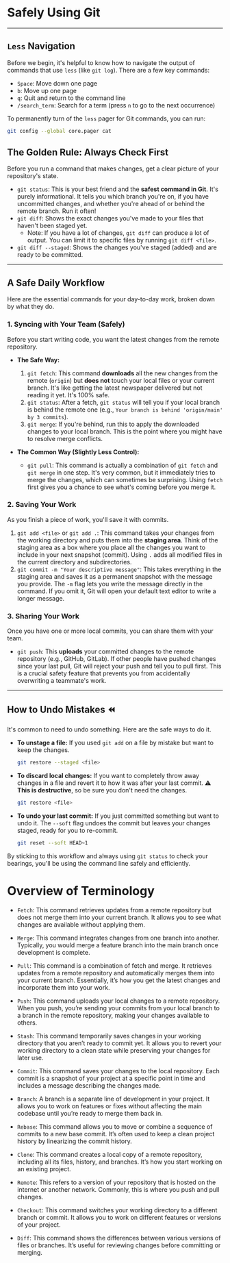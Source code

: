 # Safely Using Git

---

## `Less` Navigation

Before we begin, it's helpful to know how to navigate the output of commands that use `less` (like `git log`). There are a few key commands:
* `Space`: Move down one page
* `b`: Move up one page
* `q`: Quit and return to the command line
* `/search_term`: Search for a term (press `n` to go to the next occurrence)

To permanently turn of the `less` pager for Git commands, you can run:
```bash
git config --global core.pager cat
```


## The Golden Rule: Always Check First

Before you run a command that makes changes, get a clear picture of your repository's state.

* `git status`: This is your best friend and the **safest command in Git**. It's purely informational. It tells you which branch you're on, if you have uncommitted changes, and whether you're ahead of or behind the remote branch. Run it often!
* `git diff`: Shows the exact changes you've made to your files that haven't been staged yet.
    - Note: If you have a lot of changes, `git diff` can produce a lot of output. You can limit it to specific files by running `git diff <file>`.
* `git diff --staged`: Shows the changes you've staged (added) and are ready to be committed.

---

## A Safe Daily Workflow

Here are the essential commands for your day-to-day work, broken down by what they do.

### 1. Syncing with Your Team (Safely)

Before you start writing code, you want the latest changes from the remote repository.

* **The Safe Way:**
    1.  `git fetch`: This command **downloads** all the new changes from the remote (`origin`) but **does not** touch your local files or your current branch. It's like getting the latest newspaper delivered but not reading it yet. It's 100% safe.
    2.  `git status`: After a fetch, `git status` will tell you if your local branch is behind the remote one (e.g., `Your branch is behind 'origin/main' by 3 commits`).
    3.  `git merge`: If you're behind, run this to apply the downloaded changes to your local branch. This is the point where you might have to resolve merge conflicts.

* **The Common Way (Slightly Less Control):**
    * `git pull`: This command is actually a combination of `git fetch` and `git merge` in one step. It's very common, but it immediately tries to merge the changes, which can sometimes be surprising. Using `fetch` first gives you a chance to see what's coming before you merge it.

### 2. Saving Your Work

As you finish a piece of work, you'll save it with commits.

1.  `git add <file>` or `git add .`: This command takes your changes from the working directory and puts them into the **staging area**. Think of the staging area as a box where you place all the changes you want to include in your next snapshot (commit). Using `.` adds all modified files in the current directory and subdirectories.
2.  `git commit -m "Your descriptive message"`: This takes everything in the staging area and saves it as a permanent snapshot with the message you provide. The `-m` flag lets you write the message directly in the command. If you omit it, Git will open your default text editor to write a longer message.

### 3. Sharing Your Work

Once you have one or more local commits, you can share them with your team.

* `git push`: This **uploads** your committed changes to the remote repository (e.g., GitHub, GitLab). If other people have pushed changes since your last pull, Git will reject your push and tell you to pull first. This is a crucial safety feature that prevents you from accidentally overwriting a teammate's work.

---

## How to Undo Mistakes ⏪

It's common to need to undo something. Here are the safe ways to do it.

* **To unstage a file:** If you used `git add` on a file by mistake but want to keep the changes.
    ```bash
    git restore --staged <file>
    ```

* **To discard local changes:** If you want to completely throw away changes in a file and revert it to how it was after your last commit. ⚠️ **This is destructive**, so be sure you don't need the changes.
    ```bash
    git restore <file>
    ```

* **To undo your last commit:** If you just committed something but want to undo it. The `--soft` flag undoes the commit but leaves your changes staged, ready for you to re-commit.
    ```bash
    git reset --soft HEAD~1
    ```

By sticking to this workflow and always using `git status` to check your bearings, you'll be using the command line safely and efficiently.


# Overview of Terminology

* `Fetch`: This command retrieves updates from a remote repository but does not merge them into your current branch. It allows you to see what changes are available without applying them.

* `Merge`: This command integrates changes from one branch into another. Typically, you would merge a feature branch into the main branch once development is complete.

* `Pull`: This command is a combination of fetch and merge. It retrieves updates from a remote repository and automatically merges them into your current branch. Essentially, it’s how you get the latest changes and incorporate them into your work.

* `Push`: This command uploads your local changes to a remote repository. When you push, you’re sending your commits from your local branch to a branch in the remote repository, making your changes available to others.

* `Stash`: This command temporarily saves changes in your working directory that you aren’t ready to commit yet. It allows you to revert your working directory to a clean state while preserving your changes for later use.

* `Commit`: This command saves your changes to the local repository. Each commit is a snapshot of your project at a specific point in time and includes a message describing the changes made.

* `Branch`: A branch is a separate line of development in your project. It allows you to work on features or fixes without affecting the main codebase until you’re ready to merge them back in.

* `Rebase`: This command allows you to move or combine a sequence of commits to a new base commit. It’s often used to keep a clean project history by linearizing the commit history.

* `Clone`: This command creates a local copy of a remote repository, including all its files, history, and branches. It’s how you start working on an existing project.

* `Remote`: This refers to a version of your repository that is hosted on the internet or another network. Commonly, this is where you push and pull changes.

* `Checkout`: This command switches your working directory to a different branch or commit. It allows you to work on different features or versions of your project.

* `Diff`: This command shows the differences between various versions of files or branches. It’s useful for reviewing changes before committing or merging.